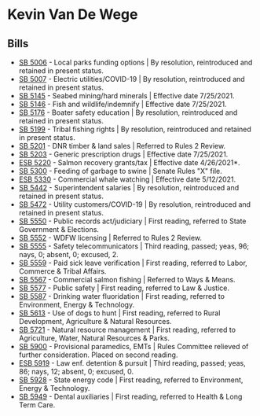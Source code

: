 # Kevin Van De Wege
## Bills
* [SB 5006](/bill/2021-22/sb/5006/) - Local parks funding options | By resolution, reintroduced and retained in present status.
* [SB 5007](/bill/2021-22/sb/5007/) - Electric utilities/COVID-19 | By resolution, reintroduced and retained in present status.
* [SB 5145](/bill/2021-22/sb/5145/) - Seabed mining/hard minerals | Effective date 7/25/2021.
* [SB 5146](/bill/2021-22/sb/5146/) - Fish and wildlife/indemnify | Effective date 7/25/2021.
* [SB 5176](/bill/2021-22/sb/5176/) - Boater safety education | By resolution, reintroduced and retained in present status.
* [SB 5199](/bill/2021-22/sb/5199/) - Tribal fishing rights | By resolution, reintroduced and retained in present status.
* [SB 5201](/bill/2021-22/sb/5201/) - DNR timber & land sales | Referred to Rules 2 Review.
* [SB 5203](/bill/2021-22/sb/5203/) - Generic prescription drugs | Effective date 7/25/2021.
* [ESB 5220](/bill/2021-22/esb/5220/) - Salmon recovery grants/tax | Effective date 4/26/2021*.
* [SB 5300](/bill/2021-22/sb/5300/) - Feeding of garbage to swine | Senate Rules "X" file.
* [ESB 5330](/bill/2021-22/esb/5330/) - Commercial whale watching | Effective date 5/12/2021.
* [SB 5442](/bill/2021-22/sb/5442/) - Superintendent salaries | By resolution, reintroduced and retained in present status.
* [SB 5472](/bill/2021-22/sb/5472/) - Utility customers/COVID-19 | By resolution, reintroduced and retained in present status.
* [SB 5550](/bill/2021-22/sb/5550/) - Public records act/judiciary | First reading, referred to State Government & Elections.
* [SB 5552](/bill/2021-22/sb/5552/) - WDFW licensing | Referred to Rules 2 Review.
* [SB 5555](/bill/2021-22/sb/5555/) - Safety telecommunicators | Third reading, passed; yeas, 96; nays, 0; absent, 0; excused, 2.
* [SB 5559](/bill/2021-22/sb/5559/) - Paid sick leave verification | First reading, referred to Labor, Commerce & Tribal Affairs.
* [SB 5567](/bill/2021-22/sb/5567/) - Commercial salmon fishing | Referred to Ways & Means.
* [SB 5577](/bill/2021-22/sb/5577/) - Public safety | First reading, referred to Law & Justice.
* [SB 5587](/bill/2021-22/sb/5587/) - Drinking water fluoridation | First reading, referred to Environment, Energy & Technology.
* [SB 5613](/bill/2021-22/sb/5613/) - Use of dogs to hunt | First reading, referred to Rural Development, Agriculture & Natural Resources.
* [SB 5721](/bill/2021-22/sb/5721/) - Natural resource management | First reading, referred to Agriculture, Water, Natural Resources & Parks.
* [SB 5900](/bill/2021-22/sb/5900/) - Provisional paramedics, EMTs | Rules Committee relieved of further consideration.  Placed on second reading.
* [ESB 5919](/bill/2021-22/esb/5919/) - Law enf. detention & pursuit | Third reading, passed; yeas, 86; nays, 12; absent, 0; excused, 0.
* [SB 5928](/bill/2021-22/sb/5928/) - State energy code | First reading, referred to Environment, Energy & Technology.
* [SB 5949](/bill/2021-22/sb/5949/) - Dental auxiliaries | First reading, referred to Health & Long Term Care.
